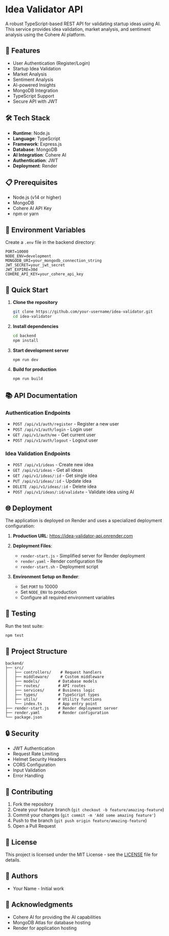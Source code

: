 # Idea Validator API

A robust TypeScript-based REST API for validating startup ideas using AI. This service provides idea validation, market analysis, and sentiment analysis using the Cohere AI platform.

## 🚀 Features

- User Authentication (Register/Login)
- Startup Idea Validation
- Market Analysis
- Sentiment Analysis
- AI-powered Insights
- MongoDB Integration
- TypeScript Support
- Secure API with JWT

## 🛠 Tech Stack

- **Runtime**: Node.js
- **Language**: TypeScript
- **Framework**: Express.js
- **Database**: MongoDB
- **AI Integration**: Cohere AI
- **Authentication**: JWT
- **Deployment**: Render

## 📋 Prerequisites

- Node.js (v14 or higher)
- MongoDB
- Cohere AI API Key
- npm or yarn

## 🔧 Environment Variables

Create a `.env` file in the backend directory:

```env
PORT=10000
NODE_ENV=development
MONGODB_URI=your_mongodb_connection_string
JWT_SECRET=your_jwt_secret
JWT_EXPIRE=30d
COHERE_API_KEY=your_cohere_api_key
```

## 🚀 Quick Start

1. **Clone the repository**
   ```bash
   git clone https://github.com/your-username/idea-validator.git
   cd idea-validator
   ```

2. **Install dependencies**
   ```bash
   cd backend
   npm install
   ```

3. **Start development server**
   ```bash
   npm run dev
   ```

4. **Build for production**
   ```bash
   npm run build
   ```

## 📚 API Documentation

### Authentication Endpoints

- `POST /api/v1/auth/register` - Register a new user
- `POST /api/v1/auth/login` - Login user
- `GET /api/v1/auth/me` - Get current user
- `POST /api/v1/auth/logout` - Logout user

### Idea Validation Endpoints

- `POST /api/v1/ideas` - Create new idea
- `GET /api/v1/ideas` - Get all ideas
- `GET /api/v1/ideas/:id` - Get single idea
- `PUT /api/v1/ideas/:id` - Update idea
- `DELETE /api/v1/ideas/:id` - Delete idea
- `POST /api/v1/ideas/:id/validate` - Validate idea using AI

## 🌐 Deployment

The application is deployed on Render and uses a specialized deployment configuration:

1. **Production URL**: https://idea-validator-api.onrender.com

2. **Deployment Files**:
   - `render-start.js` - Simplified server for Render deployment
   - `render.yaml` - Render configuration file
   - `render-start.sh` - Deployment script

3. **Environment Setup on Render**:
   - Set `PORT` to 10000
   - Set `NODE_ENV` to production
   - Configure all required environment variables

## 🧪 Testing

Run the test suite:
```bash
npm test
```

## 📁 Project Structure

```
backend/
├── src/
│   ├── controllers/    # Request handlers
│   ├── middleware/     # Custom middleware
│   ├── models/        # Database models
│   ├── routes/        # API routes
│   ├── services/      # Business logic
│   ├── types/         # TypeScript types
│   ├── utils/         # Utility functions
│   └── index.ts       # App entry point
├── render-start.js    # Render deployment server
├── render.yaml        # Render configuration
└── package.json
```

## 🔒 Security

- JWT Authentication
- Request Rate Limiting
- Helmet Security Headers
- CORS Configuration
- Input Validation
- Error Handling

## 🤝 Contributing

1. Fork the repository
2. Create your feature branch (`git checkout -b feature/amazing-feature`)
3. Commit your changes (`git commit -m 'Add some amazing feature'`)
4. Push to the branch (`git push origin feature/amazing-feature`)
5. Open a Pull Request

## 📝 License

This project is licensed under the MIT License - see the [LICENSE](LICENSE) file for details.

## 👥 Authors

- Your Name - Initial work

## 🙏 Acknowledgments

- Cohere AI for providing the AI capabilities
- MongoDB Atlas for database hosting
- Render for application hosting 
